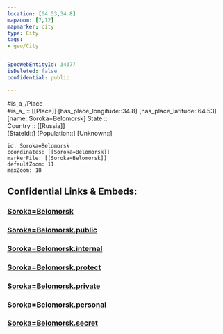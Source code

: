 ```yaml
---
location: [64.53,34.8] 
mapzoom: [7,12] 
mapmarker: city 
type: City
tags:
- geo/City


SpocWebEntityId: 34377
isDeleted: false
confidential: public

---
```

#is_a_/Place  
#is_a_ :: [[Place]] 
[has_place_longitude::34.8] 
[has_place_latitude::64.53] 
[name::Soroka=Belomorsk] 
State ::  
Country :: [[Russia]]  
[StateId::] 
[Population::] 
[Unknown::] 


```leaflet
id: Soroka=Belomorsk
coordinates: [[Soroka=Belomorsk]] 
markerFile: [[Soroka=Belomorsk]] 
defaultZoom: 11 
maxZoom: 18
```


## Confidential Links & Embeds: 

### [Soroka=Belomorsk](/_Standards/Earth/Continent/Europe/Europe~East/Russia/Russia~NorthWest/Karelia~Republic/City/Soroka=Belomorsk.md) 

### [Soroka=Belomorsk.public](/_public/Earth/Continent/Europe/Europe~East/Russia/Russia~NorthWest/Karelia~Republic/City/Soroka=Belomorsk.public.md) 

### [Soroka=Belomorsk.internal](/_internal/Earth/Continent/Europe/Europe~East/Russia/Russia~NorthWest/Karelia~Republic/City/Soroka=Belomorsk.internal.md) 

### [Soroka=Belomorsk.protect](/_protect/Earth/Continent/Europe/Europe~East/Russia/Russia~NorthWest/Karelia~Republic/City/Soroka=Belomorsk.protect.md) 

### [Soroka=Belomorsk.private](/_private/Earth/Continent/Europe/Europe~East/Russia/Russia~NorthWest/Karelia~Republic/City/Soroka=Belomorsk.private.md) 

### [Soroka=Belomorsk.personal](/_personal/Earth/Continent/Europe/Europe~East/Russia/Russia~NorthWest/Karelia~Republic/City/Soroka=Belomorsk.personal.md) 

### [Soroka=Belomorsk.secret](/_secret/Earth/Continent/Europe/Europe~East/Russia/Russia~NorthWest/Karelia~Republic/City/Soroka=Belomorsk.secret.md)

